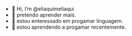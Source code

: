 - 👋 Hi, I’m @eliaquimeliaqui
- 👀 pretendo aprender mais.
- 🌱 estou enteressado em progamar linguagem.
- 💞️ estou aprendendo a progamar recentemente.

